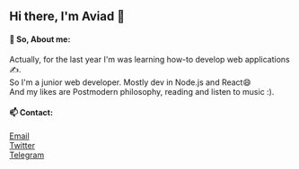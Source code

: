 ## Hi there, I'm Aviad 👋

#### :raising_hand: So, About me:
Actually, for the last year I'm was learning how-to develop web applications✍️.<br>
So I'm a junior web developer.
Mostly dev in Node.js and React😄<br>
And my likes are Postmodern philosophy, reading and listen to music :).<br>

#### 📫 Contact: 
[Email](mailto:aviadsofer@gmail.com)  
[Twitter](https://twitter.com/AviadSofer)  
[Telegram](https://t.me/Aviad1232)

<!--
**AviadSofer/AviadSofer** is a ✨ _special_ ✨ repository because its `README.md` (this file) appears on your GitHub profile.

Here are some ideas to get you started:

- 🔭 I’m currently working on ...
- 🌱 I’m currently learning ...
- 👯 I’m looking to collaborate on ...
- 🤔 I’m looking for help with ...
- 💬 Ask me about ...
- 📫 How to reach me: ...
- 😄 Pronouns: ...
- ⚡ Fun fact: ...
-->
